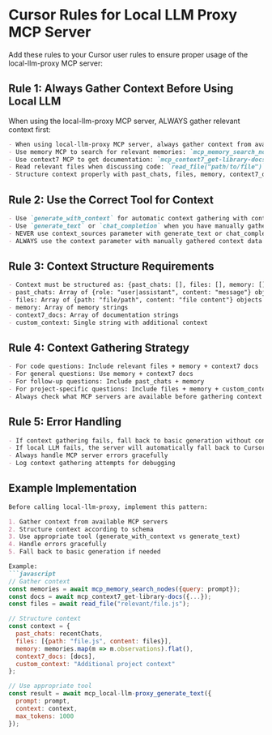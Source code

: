 # Cursor Rules for Local LLM Proxy MCP Server

Add these rules to your Cursor user rules to ensure proper usage of the local-llm-proxy MCP server:

## Rule 1: Always Gather Context Before Using Local LLM

When using the local-llm-proxy MCP server, ALWAYS gather relevant context first:

```markdown
- When using local-llm-proxy MCP server, always gather context from available MCP servers before calling the tools
- Use memory MCP to search for relevant memories: `mcp_memory_search_nodes({query: "search terms"})`
- Use context7 MCP to get documentation: `mcp_context7_get-library-docs({context7CompatibleLibraryID: "/library", topic: "topic"})`
- Read relevant files when discussing code: `read_file("path/to/file")`
- Structure context properly with past_chats, files, memory, context7_docs, and custom_context
```

## Rule 2: Use the Correct Tool for Context

```markdown
- Use `generate_with_context` for automatic context gathering with context_sources parameter
- Use `generate_text` or `chat_completion` when you have manually gathered context
- NEVER use context_sources parameter with generate_text or chat_completion tools
- ALWAYS use the context parameter with manually gathered context data
```

## Rule 3: Context Structure Requirements

```markdown
- Context must be structured as: {past_chats: [], files: [], memory: [], context7_docs: [], custom_context: ""}
- past_chats: Array of {role: "user|assistant", content: "message"} objects
- files: Array of {path: "file/path", content: "file content"} objects  
- memory: Array of memory strings
- context7_docs: Array of documentation strings
- custom_context: Single string with additional context
```

## Rule 4: Context Gathering Strategy

```markdown
- For code questions: Include relevant files + memory + context7 docs
- For general questions: Use memory + context7 docs
- For follow-up questions: Include past_chats + memory
- For project-specific questions: Include files + memory + custom_context
- Always check what MCP servers are available before gathering context
```

## Rule 5: Error Handling

```markdown
- If context gathering fails, fall back to basic generation without context
- If local LLM fails, the server will automatically fall back to Cursor agent
- Always handle MCP server errors gracefully
- Log context gathering attempts for debugging
```

## Example Implementation

```markdown
Before calling local-llm-proxy, implement this pattern:

1. Gather context from available MCP servers
2. Structure context according to schema
3. Use appropriate tool (generate_with_context vs generate_text)
4. Handle errors gracefully
5. Fall back to basic generation if needed

Example:
```javascript
// Gather context
const memories = await mcp_memory_search_nodes({query: prompt});
const docs = await mcp_context7_get-library-docs({...});
const files = await read_file("relevant/file.js");

// Structure context
const context = {
  past_chats: recentChats,
  files: [{path: "file.js", content: files}],
  memory: memories.map(m => m.observations).flat(),
  context7_docs: [docs],
  custom_context: "Additional project context"
};

// Use appropriate tool
const result = await mcp_local-llm-proxy_generate_text({
  prompt: prompt,
  context: context,
  max_tokens: 1000
});
```

